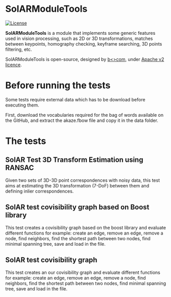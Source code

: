 # SolARModuleTools

[![License](https://img.shields.io/github/license/SolARFramework/SolARModuleTools?style=flat-square&label=License)](https://www.apache.org/licenses/LICENSE-2.0)

**SolARModuleTools** is a module that implements some generic features used in vision processing, such as 2D or 3D transformations, matches between keypoints, homography checking, keyframe searching, 3D points filtering, etc.

SolARModuleTools is open-source, designed by [b<>com](https://b-com.com/en), under [Apache v2 licence](https://www.apache.org/licenses/LICENSE-2.0).

# Before running the tests

Some tests require external data which has to be download before executing them.

First, download the vocabularies required for the bag of words available on the GitHub, and extract the akaze.fbow file and copy it in the data folder.


# The tests

## SolAR Test 3D Transform Estimation using RANSAC

Given two sets of 3D-3D point correspondences with noisy data, this test aims at estimating the 3D transformation (7-DoF) between them and defining inlier correspondences.

## SolAR test covisibility graph based on Boost library

This test creates a covisibility graph based on the boost library and evaluate different functions for example: create an edge, remove an edge, remove a node, find neighbors, find the shortest path between two nodes, find minimal spanning tree, save and load in the file.

## SolAR test covisibility graph

This test creates an our covisibility graph and evaluate different functions for example: create an edge, remove an edge, remove a node, find neighbors, find the shortest path between two nodes, find minimal spanning tree, save and load in the file.
